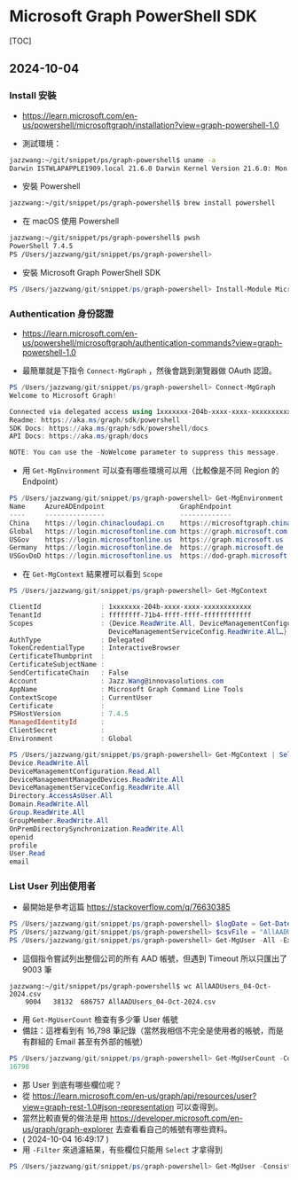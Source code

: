 # Microsoft Graph PowerShell SDK

[TOC]

## 2024-10-04

### Install 安裝

- https://learn.microsoft.com/en-us/powershell/microsoftgraph/installation?view=graph-powershell-1.0

- 測試環境：

```bash
jazzwang:~/git/snippet/ps/graph-powershell$ uname -a
Darwin ISTWLAPAPPLE1909.local 21.6.0 Darwin Kernel Version 21.6.0: Mon Jun 24 00:56:10 PDT 2024; root:xnu-8020.240.18.709.2~1/RELEASE_X86_64 x86_64
```

- 安裝 Powershell

```bash
jazzwang:~/git/snippet/ps/graph-powershell$ brew install powershell
```

- 在 macOS 使用 Powershell

```bash
jazzwang:~/git/snippet/ps/graph-powershell$ pwsh 
PowerShell 7.4.5
PS /Users/jazzwang/git/snippet/ps/graph-powershell> 
```

- 安裝 Microsoft Graph PowerShell SDK

```powershell
PS /Users/jazzwang/git/snippet/ps/graph-powershell> Install-Module Microsoft.Graph -Scope CurrentUser -Repository PSGallery -Force
```

### Authentication 身份認證

- https://learn.microsoft.com/en-us/powershell/microsoftgraph/authentication-commands?view=graph-powershell-1.0

- 最簡單就是下指令 `Connect-MgGraph` ，然後會跳到瀏覽器做 OAuth 認證。

```powershell
PS /Users/jazzwang/git/snippet/ps/graph-powershell> Connect-MgGraph
Welcome to Microsoft Graph!

Connected via delegated access using 1xxxxxxx-204b-xxxx-xxxx-xxxxxxxxxxxx
Readme: https://aka.ms/graph/sdk/powershell
SDK Docs: https://aka.ms/graph/sdk/powershell/docs
API Docs: https://aka.ms/graph/docs

NOTE: You can use the -NoWelcome parameter to suppress this message.
```

- 用 `Get-MgEnvironment` 可以查有哪些環境可以用（比較像是不同 Region 的 Endpoint）

```powershell
PS /Users/jazzwang/git/snippet/ps/graph-powershell> Get-MgEnvironment                                                                                                                                   
Name     AzureADEndpoint                   GraphEndpoint                           Type
----     ---------------                   -------------                           ----
China    https://login.chinacloudapi.cn    https://microsoftgraph.chinacloudapi.cn Built-in
Global   https://login.microsoftonline.com https://graph.microsoft.com             Built-in
USGov    https://login.microsoftonline.us  https://graph.microsoft.us              Built-in
Germany  https://login.microsoftonline.de  https://graph.microsoft.de              Built-in
USGovDoD https://login.microsoftonline.us  https://dod-graph.microsoft.us          Built-in
```

- 在 `Get-MgContext` 結果裡可以看到 `Scope`

```powershell
PS /Users/jazzwang/git/snippet/ps/graph-powershell> Get-MgContext    

ClientId               : 1xxxxxxx-204b-xxxx-xxxx-xxxxxxxxxxxx
TenantId               : ffffffff-71b4-ffff-ffff-ffffffffffff
Scopes                 : {Device.ReadWrite.All, DeviceManagementConfiguration.Read.All, DeviceManagementManagedDevices.ReadWrite.All, 
                         DeviceManagementServiceConfig.ReadWrite.All…}
AuthType               : Delegated
TokenCredentialType    : InteractiveBrowser
CertificateThumbprint  : 
CertificateSubjectName : 
SendCertificateChain   : False
Account                : Jazz.Wang@innovasolutions.com
AppName                : Microsoft Graph Command Line Tools
ContextScope           : CurrentUser
Certificate            : 
PSHostVersion          : 7.4.5
ManagedIdentityId      : 
ClientSecret           : 
Environment            : Global

PS /Users/jazzwang/git/snippet/ps/graph-powershell> Get-MgContext | Select -ExpandProperty Scopes
Device.ReadWrite.All
DeviceManagementConfiguration.Read.All
DeviceManagementManagedDevices.ReadWrite.All
DeviceManagementServiceConfig.ReadWrite.All
Directory.AccessAsUser.All
Domain.ReadWrite.All
Group.ReadWrite.All
GroupMember.ReadWrite.All
OnPremDirectorySynchronization.ReadWrite.All
openid
profile
User.Read
email
```

### List User 列出使用者

- 最開始是參考這篇 https://stackoverflow.com/q/76630385

```powershell
PS /Users/jazzwang/git/snippet/ps/graph-powershell> $logDate = Get-Date -Format "dd-MMM-yyyy"    
PS /Users/jazzwang/git/snippet/ps/graph-powershell> $csvFile = "AllAADUsers_$logDate.csv"        
PS /Users/jazzwang/git/snippet/ps/graph-powershell> Get-MgUser -All -ExpandProperty manager | Select DisplayName, UserPrincipalName, JobTitle, @{Name = 'Manager'; Expression = {$_.Manager.AdditionalProperties.displayName}} | Export-Csv -Path $csvFile
```

- 這個指令嘗試列出整個公司的所有 AAD 帳號，但遇到 Timeout 所以只匯出了 9003 筆

```
jazzwang:~/git/snippet/ps/graph-powershell$ wc AllAADUsers_04-Oct-2024.csv 
    9004   38132  686757 AllAADUsers_04-Oct-2024.csv
```

- 用 `Get-MgUserCount` 檢查有多少筆 User 帳號
- 備註：這裡看到有 16,798 筆記錄（當然我相信不完全是使用者的帳號，而是有群組的 Email 甚至有外部的帳號）
```powershell
PS /Users/jazzwang/git/snippet/ps/graph-powershell> Get-MgUserCount -ConsistencyLevel eventual            
16798
```
- 那 User 到底有哪些欄位呢？
- 從 https://learn.microsoft.com/en-us/graph/api/resources/user?view=graph-rest-1.0#json-representation 可以查得到。
- 當然比較直覺的做法是用 https://developer.microsoft.com/en-us/graph/graph-explorer 去查看看自己的帳號有哪些資料。
- ( 2024-10-04 16:49:17 )
- 用 `-Filter` 來過濾結果，有些欄位只能用 `Select` 才拿得到
```powershell
PS /Users/jazzwang/git/snippet/ps/graph-powershell> Get-MgUser -ConsistencyLevel eventual -Count userCount -Filter "startsWith(OfficeLocation, 'Innova-Taipei')" | Select id, DisplayName, Mail, OfficeLocation, createdDateTime | Export-Csv -Path "TDC_MS365_ID.csv"
```